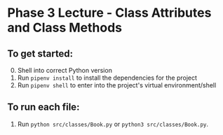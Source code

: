 # Phase 3 Lecture - Class Attributes and Class Methods

## To get started:

0. Shell into correct Python version
1. Run `pipenv install` to install the dependencies for the project
2. Run `pipenv shell` to enter into the project's virtual environment/shell

## To run each file:

1. Run `python src/classes/Book.py` or `python3 src/classes/Book.py`.